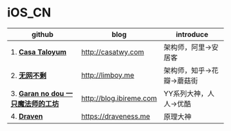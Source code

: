 # iOS_CN

| github | blog | introduce |
|--------|------|-----------|
|1. **[Casa Taloyum](https://github.com/casatwy)** |<http://casatwy.com>| 架构师，阿里->安居客 |
|2. **[无网不剩](https://github.com/lzyy/wuditoo)**| <http://limboy.me> |架构师，知乎->花瓣->蘑菇街|
|3. **[Garan no dou 一只魔法师的工坊](https://github.com/ibireme/)**| <http://blog.ibireme.com> |YY系列大神，人人->优酷|
|4. **[Draven](https://github.com/draveness)**| <https://draveness.me> |原理大神|
